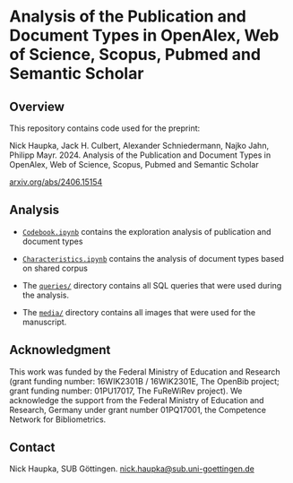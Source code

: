 # Analysis of the Publication and Document Types in OpenAlex, Web of Science, Scopus, Pubmed and Semantic Scholar

## Overview

This repository contains code used for the preprint:

Nick Haupka, Jack H. Culbert, Alexander Schniedermann, Najko Jahn, Philipp Mayr. 2024.
Analysis of the Publication and Document Types in OpenAlex, Web of Science, Scopus, Pubmed and Semantic Scholar

[arxiv.org/abs/2406.15154](https://arxiv.org/abs/2406.15154)

## Analysis

- [`Codebook.ipynb`](Codebook.ipynb) contains the exploration analysis of publication and document types
- [`Characteristics.ipynb`](Characteristics.ipynb) contains the analysis of document types based on shared corpus

- The [`queries/`](queries/) directory contains all SQL queries that were used during the analysis.
- The [`media/`](media/) directory contains all images that were used for the manuscript.

## Acknowledgment

This work was funded by the Federal Ministry of Education and Research (grant funding number: 16WIK2301B / 16WIK2301E, The OpenBib project; grant funding number: 01PU17017, The FuReWiRev project). We acknowledge the support from the Federal Ministry of Education and Research, Germany under grant number 01PQ17001, the Competence Network for Bibliometrics.

## Contact

Nick Haupka, SUB Göttingen. nick.haupka@sub.uni-goettingen.de
